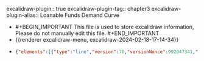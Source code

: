 excalidraw-plugin:: true
excalidraw-plugin-tag:: chapter3
excalidraw-plugin-alias:: Loanable Funds Demand Curve

- #+BEGIN_IMPORTANT
  This file is used to store excalidraw information, Please do not manually edit this file.
  #+END_IMPORTANT
- {{renderer excalidraw-menu, excalidraw-2024-02-18-17-14-34}}
- ```json
  {"elements":[{"type":"line","version":70,"versionNonce":992047341,"isDeleted":false,"id":"HK28E8X2BBb0TXQNBazmM","fillStyle":"solid","strokeWidth":2,"strokeStyle":"solid","roughness":1,"opacity":100,"angle":0,"x":386.7405873620696,"y":177.68117294628175,"strokeColor":"#1e1e1e","backgroundColor":"transparent","width":0,"height":440.9593963623047,"seed":517550275,"groupIds":[],"frameId":null,"roundness":{"type":2},"boundElements":[],"updated":1708272902090,"link":null,"locked":false,"startBinding":null,"endBinding":null,"lastCommittedPoint":null,"startArrowhead":null,"endArrowhead":null,"points":[[0,0],[0,440.9593963623047]]},{"type":"line","version":134,"versionNonce":1224657741,"isDeleted":false,"id":"eG4jhxaQs26pIyCq2DQAY","fillStyle":"solid","strokeWidth":2,"strokeStyle":"solid","roughness":1,"opacity":100,"angle":0,"x":385.1929799401946,"y":620.013494113274,"strokeColor":"#1e1e1e","backgroundColor":"transparent","width":542.4699401855469,"height":0,"seed":379330659,"groupIds":[],"frameId":null,"roundness":{"type":2},"boundElements":[],"updated":1708272902090,"link":null,"locked":false,"startBinding":null,"endBinding":null,"lastCommittedPoint":null,"startArrowhead":null,"endArrowhead":null,"points":[[0,0],[542.4699401855469,0]]},{"type":"text","version":2,"versionNonce":630996173,"isDeleted":true,"id":"ujU0aeeP9fgy4q3JUqE4q","fillStyle":"solid","strokeWidth":2,"strokeStyle":"solid","roughness":1,"opacity":100,"angle":0,"x":928,"y":676.0024223327637,"strokeColor":"#1e1e1e","backgroundColor":"transparent","width":9.999984741210938,"height":25,"seed":697644867,"groupIds":[],"frameId":null,"roundness":null,"boundElements":[],"updated":1708272904467,"link":null,"locked":false,"fontSize":20,"fontFamily":1,"text":"","textAlign":"left","verticalAlign":"top","containerId":null,"originalText":"","lineHeight":1.25,"baseline":18},{"type":"text","version":25,"versionNonce":1204156207,"isDeleted":false,"id":"1Ywc7R_O6xrPx9AxSS319","fillStyle":"solid","strokeWidth":2,"strokeStyle":"solid","roughness":1,"opacity":100,"angle":0,"x":928,"y":676.0024223327637,"strokeColor":"#1e1e1e","backgroundColor":"transparent","width":155.69981384277344,"height":25,"seed":409152909,"groupIds":[],"frameId":null,"roundness":null,"boundElements":[],"updated":1713519013628,"link":null,"locked":false,"fontSize":20,"fontFamily":1,"text":"Savings Rate, s","textAlign":"left","verticalAlign":"top","containerId":null,"originalText":"Savings Rate, s","lineHeight":1.25,"baseline":17},{"type":"text","version":81,"versionNonce":2002801263,"isDeleted":false,"id":"KpM7FW7Y_exl7u6A_moOV","fillStyle":"solid","strokeWidth":2,"strokeStyle":"solid","roughness":1,"opacity":100,"angle":0,"x":177.05987548828125,"y":150.75152206420898,"strokeColor":"#1e1e1e","backgroundColor":"transparent","width":196.41976928710938,"height":25,"seed":403698573,"groupIds":[],"frameId":null,"roundness":null,"boundElements":[],"updated":1713518988128,"link":null,"locked":false,"fontSize":20,"fontFamily":1,"text":"Real Interest Rate","textAlign":"left","verticalAlign":"top","containerId":null,"originalText":"Real Interest Rate","lineHeight":1.25,"baseline":17},{"type":"line","version":129,"versionNonce":600371171,"isDeleted":false,"id":"WgepJaN4AGigTPMgEGNmo","fillStyle":"solid","strokeWidth":2,"strokeStyle":"solid","roughness":1,"opacity":100,"angle":0,"x":437.3115234375,"y":195.73948287963867,"strokeColor":"#e03131","backgroundColor":"transparent","width":415.88397216796875,"height":382.3074951171875,"seed":1676025827,"groupIds":[],"frameId":null,"roundness":{"type":2},"boundElements":[],"updated":1708272948844,"link":null,"locked":false,"startBinding":null,"endBinding":null,"lastCommittedPoint":null,"startArrowhead":null,"endArrowhead":null,"points":[[0,0],[166.880615234375,246.43234252929688],[415.88397216796875,382.3074951171875]]},{"type":"text","version":15,"versionNonce":2061875279,"isDeleted":false,"id":"cPXSy2Cq7KC3ZkWuUbTdK","fillStyle":"solid","strokeWidth":2,"strokeStyle":"solid","roughness":1,"opacity":100,"angle":0,"x":902,"y":553.0024223327637,"strokeColor":"#e03131","backgroundColor":"transparent","width":115.83985900878906,"height":25,"seed":1925047437,"groupIds":[],"frameId":null,"roundness":null,"boundElements":[],"updated":1713519007109,"link":null,"locked":false,"fontSize":20,"fontFamily":1,"text":"I(r) = (1-s)y","textAlign":"left","verticalAlign":"top","containerId":null,"originalText":"I(r) = (1-s)y","lineHeight":1.25,"baseline":17},{"type":"arrow","version":164,"versionNonce":1429071715,"isDeleted":false,"id":"EOztv8B6IBSjyUFCMq8U_","fillStyle":"solid","strokeWidth":2,"strokeStyle":"solid","roughness":1,"opacity":100,"angle":0,"x":970.3175659179688,"y":453.6569046080121,"strokeColor":"#2f9e44","backgroundColor":"transparent","width":35.73748779296875,"height":68.67999038100157,"seed":1435520493,"groupIds":[],"frameId":null,"roundness":{"type":2},"boundElements":[],"updated":1708272984677,"link":null,"locked":false,"startBinding":{"elementId":"sVVV4i3pasr-D1UMPLjl_","focus":0.9753245776676593,"gap":4.87359619140625},"endBinding":null,"lastCommittedPoint":null,"startArrowhead":null,"endArrowhead":"arrow","points":[[0,0],[-35.73748779296875,68.67999038100157]]},{"type":"text","version":121,"versionNonce":1135225999,"isDeleted":false,"id":"sVVV4i3pasr-D1UMPLjl_","fillStyle":"solid","strokeWidth":2,"strokeStyle":"solid","roughness":1,"opacity":100,"angle":0,"x":975.191162109375,"y":439.6144828796387,"strokeColor":"#2f9e44","backgroundColor":"transparent","width":184.2198028564453,"height":25,"seed":96678157,"groupIds":[],"frameId":null,"roundness":null,"boundElements":[{"id":"EOztv8B6IBSjyUFCMq8U_","type":"arrow"}],"updated":1713518988129,"link":null,"locked":false,"fontSize":20,"fontFamily":1,"text":"Desired investment","textAlign":"left","verticalAlign":"top","containerId":null,"originalText":"Desired investment","lineHeight":1.25,"baseline":17},{"type":"line","version":82,"versionNonce":2007431533,"isDeleted":false,"id":"KYoDBtYLFUSzCSbN8QPYU","fillStyle":"solid","strokeWidth":2,"strokeStyle":"dotted","roughness":1,"opacity":100,"angle":0,"x":625.2024536132812,"y":196.52041244506836,"strokeColor":"#1e1e1e","backgroundColor":"transparent","width":0,"height":415.86976623535156,"seed":344481347,"groupIds":[],"frameId":null,"roundness":{"type":2},"boundElements":[],"updated":1708273002665,"link":null,"locked":false,"startBinding":null,"endBinding":null,"lastCommittedPoint":null,"startArrowhead":null,"endArrowhead":null,"points":[[0,0],[0,415.86976623535156]]},{"type":"text","version":2,"versionNonce":1596499651,"isDeleted":true,"id":"5TN8WwLDC3-s36u-70ZeK","fillStyle":"solid","strokeWidth":2,"strokeStyle":"dotted","roughness":1,"opacity":100,"angle":0,"x":619,"y":680.0024223327637,"strokeColor":"#1e1e1e","backgroundColor":"transparent","width":9.999984741210938,"height":25,"seed":1629438509,"groupIds":[],"frameId":null,"roundness":null,"boundElements":[],"updated":1708273006625,"link":null,"locked":false,"fontSize":20,"fontFamily":1,"text":"","textAlign":"left","verticalAlign":"top","containerId":null,"originalText":"","lineHeight":1.25,"baseline":18},{"type":"text","version":20,"versionNonce":1153951713,"isDeleted":false,"id":"vbsVlHseWnWHKT9hfJz6Z","fillStyle":"solid","strokeWidth":2,"strokeStyle":"dotted","roughness":1,"opacity":100,"angle":0,"x":616.2654418945312,"y":645.3599052429199,"strokeColor":"#1e1e1e","backgroundColor":"transparent","width":12.159988403320312,"height":25,"seed":587862531,"groupIds":[],"frameId":null,"roundness":null,"boundElements":[],"updated":1713518988129,"link":null,"locked":false,"fontSize":20,"fontFamily":1,"text":"S","textAlign":"left","verticalAlign":"top","containerId":null,"originalText":"S","lineHeight":1.25,"baseline":17},{"type":"arrow","version":41,"versionNonce":1179848387,"isDeleted":false,"id":"75jHvAHMPD0uaYuckor4w","fillStyle":"solid","strokeWidth":2,"strokeStyle":"solid","roughness":1,"opacity":100,"angle":0,"x":638.8705444335938,"y":751.7455863952637,"strokeColor":"#2f9e44","backgroundColor":"transparent","width":11.40020751953125,"height":62.139404296875,"seed":1276251587,"groupIds":[],"frameId":null,"roundness":{"type":2},"boundElements":[],"updated":1708273029221,"link":null,"locked":false,"startBinding":null,"endBinding":null,"lastCommittedPoint":null,"startArrowhead":null,"endArrowhead":"arrow","points":[[0,0],[-11.40020751953125,-62.139404296875]]},{"type":"text","version":10,"versionNonce":972276399,"isDeleted":false,"id":"V5comax5B0XMKi5CVH8rA","fillStyle":"solid","strokeWidth":2,"strokeStyle":"solid","roughness":1,"opacity":100,"angle":0,"x":635,"y":766.0024223327637,"strokeColor":"#2f9e44","backgroundColor":"transparent","width":86.59991455078125,"height":25,"seed":1085962755,"groupIds":[],"frameId":null,"roundness":null,"boundElements":[],"updated":1713518988130,"link":null,"locked":false,"fontSize":20,"fontFamily":1,"text":"constant","textAlign":"left","verticalAlign":"top","containerId":null,"originalText":"constant","lineHeight":1.25,"baseline":17},{"type":"line","version":150,"versionNonce":567327437,"isDeleted":true,"id":"kY0VGuBuKgE4UWpGyxDX3","fillStyle":"solid","strokeWidth":2,"strokeStyle":"dashed","roughness":1,"opacity":100,"angle":0,"x":625.2880249023438,"y":459.2739067077637,"strokeColor":"#1e1e1e","backgroundColor":"transparent","width":301.34722900390625,"height":51.513031005859375,"seed":1908449741,"groupIds":[],"frameId":null,"roundness":{"type":2},"boundElements":[],"updated":1708273050924,"link":null,"locked":false,"startBinding":null,"endBinding":null,"lastCommittedPoint":null,"startArrowhead":null,"endArrowhead":null,"points":[[0,0],[-252.3446044921875,0],[-301.34722900390625,-51.513031005859375]]},{"type":"text","version":2,"versionNonce":1734037613,"isDeleted":true,"id":"71l77A1Q9d5N3ink0ExyS","fillStyle":"solid","strokeWidth":2,"strokeStyle":"dashed","roughness":1,"opacity":100,"angle":0,"x":323,"y":407.0024223327637,"strokeColor":"#1e1e1e","backgroundColor":"transparent","width":9.999984741210938,"height":25,"seed":2126878637,"groupIds":[],"frameId":null,"roundness":null,"boundElements":[],"updated":1708273050332,"link":null,"locked":false,"fontSize":20,"fontFamily":1,"text":"","textAlign":"left","verticalAlign":"top","containerId":null,"originalText":"","lineHeight":1.25,"baseline":18},{"type":"line","version":85,"versionNonce":2051771651,"isDeleted":false,"id":"TNRTutM0DL4c-frjerLWO","fillStyle":"solid","strokeWidth":2,"strokeStyle":"dashed","roughness":1,"opacity":100,"angle":0,"x":624.389404296875,"y":458.4573173522949,"strokeColor":"#1e1e1e","backgroundColor":"transparent","width":237.17169189453125,"height":0,"seed":317315373,"groupIds":[],"frameId":null,"roundness":{"type":2},"boundElements":[],"updated":1708273057359,"link":null,"locked":false,"startBinding":null,"endBinding":null,"lastCommittedPoint":null,"startArrowhead":null,"endArrowhead":null,"points":[[0,0],[-237.17169189453125,0]]},{"type":"text","version":2,"versionNonce":1010613197,"isDeleted":true,"id":"ROvy3AJm8zAFr0DtDbVvy","fillStyle":"solid","strokeWidth":2,"strokeStyle":"dashed","roughness":1,"opacity":100,"angle":0,"x":387,"y":453.0024223327637,"strokeColor":"#1e1e1e","backgroundColor":"transparent","width":9.999984741210938,"height":25,"seed":1270373133,"groupIds":[],"frameId":null,"roundness":null,"boundElements":[],"updated":1708273059199,"link":null,"locked":false,"fontSize":20,"fontFamily":1,"text":"","textAlign":"left","verticalAlign":"top","containerId":null,"originalText":"","lineHeight":1.25,"baseline":18},{"type":"text","version":72,"versionNonce":1646412737,"isDeleted":false,"id":"DFZ0cW5pJj3Qf2qKx7Ndh","fillStyle":"solid","strokeWidth":2,"strokeStyle":"dashed","roughness":1,"opacity":100,"angle":0,"x":115.65167236328125,"y":449.0002250671387,"strokeColor":"#1e1e1e","backgroundColor":"transparent","width":250.2596893310547,"height":25,"seed":1816398627,"groupIds":[],"frameId":null,"roundness":null,"boundElements":[],"updated":1713518988130,"link":null,"locked":false,"fontSize":20,"fontFamily":1,"text":"Equilibrium Interest Rate","textAlign":"left","verticalAlign":"top","containerId":null,"originalText":"Equilibrium Interest Rate","lineHeight":1.25,"baseline":17}],"files":{},"appState":{"gridSize":null,"viewBackgroundColor":"#ffffff","zoom":{"value":1},"offsetTop":19.992822647094727,"offsetLeft":0,"scrollX":-124.7590223079261,"scrollY":-214.52466030997059,"viewModeEnabled":false,"zenModeEnabled":false}}
  ```